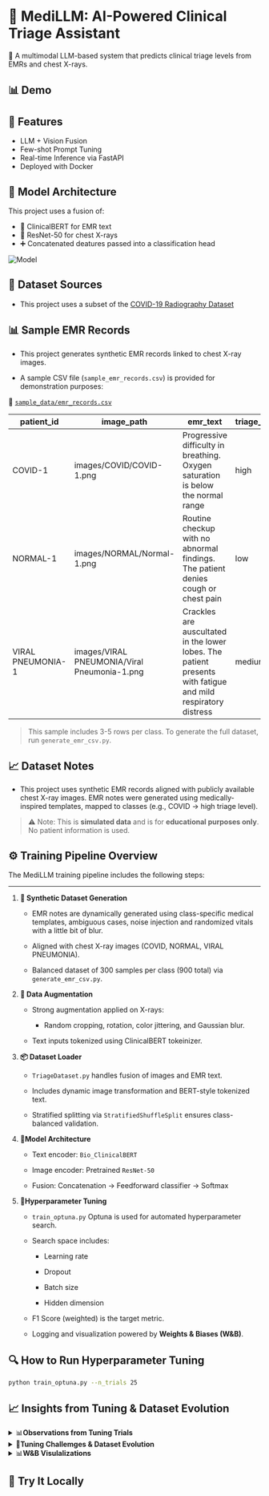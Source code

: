 # 🏥 MediLLM: AI-Powered Clinical Triage Assistant

🚀 A multimodal LLM-based system that predicts clinical triage levels from EMRs and chest X-rays.

## 📊 Demo

## 🔧 Features

- LLM + Vision Fusion
- Few-shot Prompt Tuning
- Real-time Inference via FastAPI
- Deployed with Docker

## 🧠 Model Architecture

This project uses a fusion of:

- 🧬 ClinicalBERT for EMR text
- 🩻 ResNet-50 for chest X-rays
- ➕ Concatenated deatures passed into a classification head

![Model](assets/model_diagram.png)

## 📁 Dataset Sources

- This project uses a subset of the [COVID-19 Radiography Dataset](https://www.kaggle.com/datasets/tawsifurrahman/covid19-radiography-database)

## 📊 Sample EMR Records

- This project generates synthetic EMR records linked to chest X-ray images.

- A sample CSV file (`sample_emr_records.csv`) is provided for demonstration purposes:

📂 [`sample_data/emr_records.csv`](sample_data/sample_emr_records.csv)

| patient_id        | image_path                                   | emr_text                                                                                                     | triage_level |
| ----------------- | -------------------------------------------- | ------------------------------------------------------------------------------------------------------------ | ------------ |
| COVID-1           | images/COVID/COVID-1.png                     | Progressive difficulty in breathing. Oxygen saturation is below the normal range                             | high         |
| NORMAL-1          | images/NORMAL/Normal-1.png                   | Routine checkup with no abnormal findings. The patient denies cough or chest pain                            | low          |
| VIRAL PNEUMONIA-1 | images/VIRAL PNEUMONIA/Viral Pneumonia-1.png | Crackles are auscultated in the lower lobes. The patient presents with fatigue and mild respiratory distress | medium       |

> This sample includes 3-5 rows per class. To generate the full dataset, run `generate_emr_csv.py`.

## 📈 Dataset Notes

- This project uses synthetic EMR records aligned with publicly available chest X-ray images. EMR notes were generated using medically-inspired templates, mapped to classes (e.g., COVID -> high triage level).

> ⚠️ Note: This is **simulated data** and is for **educational purposes only**. No patient information is used.

## ⚙️ Training Pipeline Overview

The MediLLM training pipeline includes the following steps:

---

1. **🧬 Synthetic Dataset Generation**

    - EMR notes are dynamically generated using class-specific medical templates, ambiguous cases, noise injection and randomized vitals with a little bit of blur.

    - Aligned with chest X-ray images (COVID, NORMAL, VIRAL PNEUMONIA).

    - Balanced dataset of 300 samples per class (900 total) via `generate_emr_csv.py`.

2. **🧪 Data Augmentation**

    - Strong augmentation applied on X-rays:
        - Random cropping, rotation, color jittering, and Gaussian blur.

    - Text inputs tokenized using ClinicalBERT tokeinizer.

3. **📦 Dataset Loader**

    - `TriageDataset.py` handles fusion of images and EMR text.

    - Includes dynamic image transformation and BERT-style tokenized text.

    - Stratified splitting via `StratifiedShuffleSplit` ensures class-balanced validation.

4. **🧠Model Architecture**

    - Text encoder: `Bio_ClinicalBERT`

    - Image encoder: Pretrained `ResNet-50`

    - Fusion: Concatenation -> Feedforward classifier -> Softmax

5. **🧪Hyperparameter Tuning**

    - `train_optuna.py` Optuna is used for automated hyperparameter search.

    - Search space includes:

        - Learning rate

        - Dropout

        - Batch size

        - Hidden dimension

    - F1 Score (weighted) is the target metric.

    - Logging and visualization powered by **Weights & Biases (W&B)**.

## 🔍 How to Run Hyperparameter Tuning

```bash
python train_optuna.py --n_trials 25
```

## 📈 Insights from Tuning & Dataset Evolution

<details>
<summary>📊<strong>Observations from Tuning Trials</strong></summary>

Despite running 15+ Optuna trials across varying combinations of:

- Learning rate
- Dropout
- Batch size
- Hidden dimensions

...the model **consistently returned a perfect F1 score (1.0)** on the synthetic dataset.

**why ?**

- Perfectly balanced classes
- Highly structured EMR templates
- Limited dataset scale (900 samples)

🔍 **Proved to be still useful:**

- Validated **robustness of the model**
- Demonstrated **disciplined experimentation** (Optuna + W&B)
- Showcased how even "easy" tasks can hide deeper challenges

> In real-world datasets, We can expect much more variation than in model behavior.
</details>

<details>
<summary>🔁<strong>Tuning Challemges & Dataset Evolution</strong></summary>

I made several iterative changes to improve dataset generalization and reduce the risk of model overfitting:

🔰 Initial Setup

- Samples: 540 Images and EMR text Total
- Result: Instant F1 = 1.0
- EMRs too clean -> model overfit quickly

🧪 Phase 1: Noise Injection

- Introduced neutral clinical sentences
- Goal was to add more confusion without changing class semantics
- Result: Model still overfit; too predictable

📈 Phase 2: Dataset Upscaling

- Scaled to 3000+ samples
- Used full COVID-19 Radiography dataset
- Result: Very long training duration; model was still overfitting

🔀 Phase 3: Realism & Ambiguity

Next I planned to add more ambiguity and realism into EMR data, perform data augmentation on X-ray Images but not very aggressive augmentation.

- ✅ Strong image augmentations (rotation, jitter, blur)
- ✅ Class-overlapping symptom phrases
- ✅ Vital blurring (e.g., SPO2: 95% in both COVID and NORMAL)
- ✅ Ambiguous mixed cues (e.g., "normal vitals, mild wheeze")
- ✅ Generic tokens (e.g., Patient-Normal-1, 45-year-old)

Result: Model performance remained high but learning was more robust

📉 Final Phase: Controlled Downscale

- Reduced the dataset to 900 samples (EMR and Images each 300/class)
- Why? Faster experimentation + forced ambiguity
- Still oserved stable performance across trials

> ⚠️ This highlights the limitations of synthetic datasets and the need to eventually test on real-world EMRs + imaging
</details>

<details>
<summary>📊<strong>W&B Visulalizations</strong></summary>

Including Following Visualizations from my hyperparameter tuning runs

- ✅ Parallel Coordinates Plot
![Parallel Coordinates](assets/Parallel_Coordinates.png)

- ✅ Best Hyperparameters run
![Best Parameter Run](assets/Best_Run.png)

- ✅ Best Run Confusion Matrix
![Confusion Matrix](assets/Best_Run_Confusion_Matix.png)

</details>

## 🚀 Try It Locally
